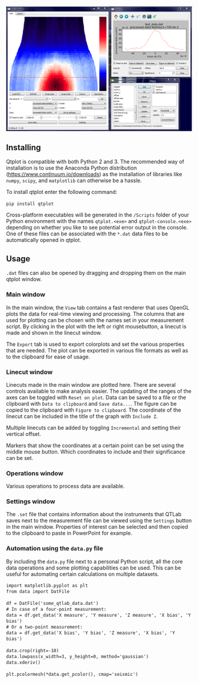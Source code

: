 ![alt tag](screenshot.png)

## Installing

Qtplot is compatible with both Python 2 and 3. The recommended way of installation is to use the Anaconda Python distribution (https://www.continuum.io/downloads) as the installation of libraries like `numpy`, `scipy`, and `matplotlib` can otherwise be a hassle.

To install qtplot enter the following command:

`pip install qtplot`

Cross-platform executables will be generated in the `/Scripts` folder of your Python environment with the names `qtplot.<exe>` and `qtplot-console.<exe>` depending on whether you like to see potential error output in the console. One of these files can be associated with the `*.dat` data files to be automatically opened in qtplot.

## Usage
`.dat` files can also be opened by dragging and dropping them on the main qtplot window.

### Main window
In the main window, the `View` tab contains a fast renderer that uses OpenGL plots the data for real-time viewing and processing. The columns that are used for plotting can be chosen with the names set in your measurement script. By clicking in the plot with the left or right mousebutton, a linecut is made and shown in the linecut window.

The `Export` tab is used to export colorplots and set the various properties that are needed. The plot can be exported in various file formats as well as to the clipboard for ease of usage.

### Linecut window
Linecuts made in the main window are plotted here. There are several controls available to make analysis easier. The updating of the ranges of the axes can be toggled with `Reset on plot`. Data can be saved to a file or the clipboard with `Data to clipboard` and `Save data...`. The figure can be copied to the clipboard with `Figure to clipboard`. The coordinate of the linecut can be included in the title of the graph with `Include Z`.

Multiple linecuts can be added by toggling `Incremental` and setting their vertical offset.

Markers that show the coordinates at a certain point can be set using the middle mouse button. Which coordinates to include and their significance can be set.

### Operations window
Various operations to process data are available.

### Settings window
The `.set` file that contains information about the instruments that QTLab saves next to the measurement file can be viewed using the `Settings` button in the main window. Properties of interest can be selected and then copied to the clipboard to paste in PowerPoint for example.

### Automation using the `data.py` file

By including the `data.py` file next to a personal Python script, all the core data operations and some plotting capabilities can be used. This can be useful for automating certain calculations on multiple datasets.

```
import matplotlib.pyplot as plt
from data import DatFile

df = DatFile('some_qtlab_data.dat')
# In case of a four-point measurement:
data = df.get_data('X measure', 'Y measure', 'Z measure', 'X bias', 'Y bias')
# Or a two-point measurement:
data = df.get_data('X bias', 'Y bias', 'Z measure', 'X bias', 'Y bias')

data.crop(right=-10)
data.lowpass(x_width=3, y_height=0, method='gaussian')
data.xderiv()

plt.pcolormesh(*data.get_pcolor(), cmap='seismic')
```
